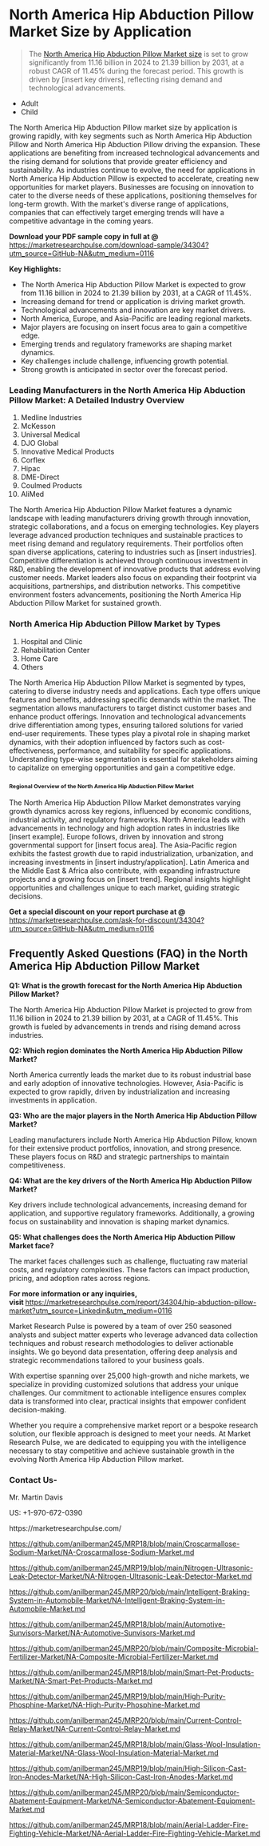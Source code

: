 <h1>North America Hip Abduction Pillow Market&nbsp;Size by Application</h1><blockquote><p>The <a href="https://marketresearchpulse.com/download-sample/34304?utm_source=GitHub-NA&amp;utm_medium=0116">North America Hip Abduction Pillow Market size</a> is set to grow significantly from 11.16 billion in 2024 to 21.39 billion by 2031, at a robust CAGR of 11.45% during the forecast period. This growth is driven by [insert key drivers], reflecting rising demand and technological advancements.</p></blockquote><ul><li>Adult<li> Child</li></ul><p>The North America Hip Abduction Pillow market size by application is growing rapidly, with key segments such as North America Hip Abduction Pillow and North America Hip Abduction Pillow driving the expansion. These applications are benefiting from increased technological advancements and the rising demand for solutions that provide greater efficiency and sustainability. As industries continue to evolve, the need for applications in North America Hip Abduction Pillow is expected to accelerate, creating new opportunities for market players. Businesses are focusing on innovation to cater to the diverse needs of these applications, positioning themselves for long-term growth. With the market's diverse range of applications, companies that can effectively target emerging trends will have a competitive advantage in the coming years.</p><p><strong>Download your PDF sample copy in full at @ </strong><a href="https://marketresearchpulse.com/download-sample/34304?utm_source=GitHub-NA&amp;utm_medium=0116">https://marketresearchpulse.com/download-sample/34304?utm_source=GitHub-NA&amp;utm_medium=0116</a></p><p><strong>Key Highlights: </strong></p><ul><li>The North America Hip Abduction Pillow Market is expected to grow from 11.16 billion in 2024 to 21.39 billion by 2031, at a CAGR of 11.45%.</li><li>Increasing demand for trend or application is driving market growth.</li><li>Technological advancements and innovation are key market drivers.</li><li>North America, Europe, and Asia-Pacific are leading regional markets.</li><li>Major players are focusing on insert focus area to gain a competitive edge.</li><li>Emerging trends and regulatory frameworks are shaping market dynamics.</li><li>Key challenges include challenge, influencing growth potential.</li><li>Strong growth is anticipated in sector over the forecast period.</li></ul><h3>Leading Manufacturers in the North America Hip Abduction Pillow Market: A Detailed Industry Overview</h3><ol><li>Medline Industries</li><li>McKesson</li><li>Universal Medical</li><li>DJO Global</li><li>Innovative Medical Products</li><li>Corflex</li><li>Hipac</li><li>DME-Direct</li><li>Coulmed Products</li><li>AliMed</li></ol><div class="flex max-w-full flex-col flex-grow"><div class="min-h-8 text-message flex w-full flex-col items-end gap-2 whitespace-normal break-words [.text-message+&amp;]:mt-5" dir="auto" data-message-author-role="assistant" data-message-id="fd8432e4-4910-450d-b182-61b7bfb0a01f" data-message-model-slug="gpt-4o"><div class="flex w-full flex-col gap-1 empty:hidden first:pt-[3px]"><div class="markdown prose w-full break-words dark:prose-invert light"><p>The North America Hip Abduction Pillow Market features a dynamic landscape with leading manufacturers driving growth through innovation, strategic collaborations, and a focus on emerging technologies. Key players leverage advanced production techniques and sustainable practices to meet rising demand and regulatory requirements. Their portfolios often span diverse applications, catering to industries such as [insert industries]. Competitive differentiation is achieved through continuous investment in R&amp;D, enabling the development of innovative products that address evolving customer needs. Market leaders also focus on expanding their footprint via acquisitions, partnerships, and distribution networks. This competitive environment fosters advancements, positioning the North America Hip Abduction Pillow Market for sustained growth.</p></div></div></div></div><h3>North America Hip Abduction Pillow Market by Types</h3><ol><li>Hospital and Clinic<li> Rehabilitation Center<li> Home Care<li> Others</li></ol><div class="flex max-w-full flex-col flex-grow"><div class="min-h-8 text-message flex w-full flex-col items-end gap-2 whitespace-normal break-words [.text-message+&amp;]:mt-5" dir="auto" data-message-author-role="assistant" data-message-id="084470be-0bb7-4664-bddf-5156b4f41249" data-message-model-slug="gpt-4o-mini"><div class="flex w-full flex-col gap-1 empty:hidden first:pt-[3px]"><div class="markdown prose w-full break-words dark:prose-invert light"><p>The North America Hip Abduction Pillow Market is segmented by types, catering to diverse industry needs and applications. Each type offers unique features and benefits, addressing specific demands within the market. The segmentation allows manufacturers to target distinct customer bases and enhance product offerings. Innovation and technological advancements drive differentiation among types, ensuring tailored solutions for varied end-user requirements. These types play a pivotal role in shaping market dynamics, with their adoption influenced by factors such as cost-effectiveness, performance, and suitability for specific applications. Understanding type-wise segmentation is essential for stakeholders aiming to capitalize on emerging opportunities and gain a competitive edge.</p></div></div></div></div><h3><span style="font-size: 11px;">Regional Overview of the North America Hip Abduction Pillow Market</span></h3><div class="flex max-w-full flex-col flex-grow"><div class="min-h-8 text-message flex w-full flex-col items-end gap-2 whitespace-normal break-words [.text-message+&amp;]:mt-5" dir="auto" data-message-author-role="assistant" data-message-id="e9038762-ce64-4e30-91c9-9bd413514231" data-message-model-slug="gpt-4o-mini"><div class="flex w-full flex-col gap-1 empty:hidden first:pt-[3px]"><div class="markdown prose w-full break-words dark:prose-invert light"><p>The North America Hip Abduction Pillow Market demonstrates varying growth dynamics across key regions, influenced by economic conditions, industrial activity, and regulatory frameworks. North America leads with advancements in technology and high adoption rates in industries like [insert example]. Europe follows, driven by innovation and strong governmental support for [insert focus area]. The Asia-Pacific region exhibits the fastest growth due to rapid industrialization, urbanization, and increasing investments in [insert industry/application]. Latin America and the Middle East &amp; Africa also contribute, with expanding infrastructure projects and a growing focus on [insert trend]. Regional insights highlight opportunities and challenges unique to each market, guiding strategic decisions.</p></div></div></div></div><p><strong>Get a special discount on your report purchase at @ </strong><a href="https://marketresearchpulse.com/ask-for-discount/34304?utm_source=GitHub-NA&amp;utm_medium=0116">https://marketresearchpulse.com/ask-for-discount/34304?utm_source=GitHub-NA&amp;utm_medium=0116</a></p><h2>Frequently Asked Questions (FAQ) in the North America Hip Abduction Pillow Market</h2><p><strong>Q1: What is the growth forecast for the North America Hip Abduction Pillow Market?</strong></p><p>The North America Hip Abduction Pillow Market is projected to grow from 11.16 billion in 2024 to 21.39 billion by 2031, at a CAGR of 11.45%. This growth is fueled by advancements in trends and rising demand across industries.</p><p><strong>Q2: Which region dominates the North America Hip Abduction Pillow Market?</strong></p><p>North America currently leads the market due to its robust industrial base and early adoption of innovative technologies. However, Asia-Pacific is expected to grow rapidly, driven by industrialization and increasing investments in application.</p><p><strong>Q3: Who are the major players in the North America Hip Abduction Pillow Market?</strong></p><p>Leading manufacturers include North America Hip Abduction Pillow, known for their extensive product portfolios, innovation, and strong presence. These players focus on R&amp;D and strategic partnerships to maintain competitiveness.</p><p><strong>Q4: What are the key drivers of the North America Hip Abduction Pillow Market?</strong></p><p>Key drivers include technological advancements, increasing demand for application, and supportive regulatory frameworks. Additionally, a growing focus on sustainability and innovation is shaping market dynamics.</p><p><strong>Q5: What challenges does the North America Hip Abduction Pillow Market face?</strong></p><p>The market faces challenges such as challenge, fluctuating raw material costs, and regulatory complexities. These factors can impact production, pricing, and adoption rates across regions.</p><p><strong>For more information or any inquiries, visit&nbsp;</strong><a href="https://marketresearchpulse.com/report/34304/hip-abduction-pillow-market?utm_source=Linkedin&utm_medium=0116">https://marketresearchpulse.com/report/34304/hip-abduction-pillow-market?utm_source=Linkedin&utm_medium=0116</a></p><p>Market Research Pulse is powered by a team of over 250 seasoned analysts and subject matter experts who leverage advanced data collection techniques and robust research methodologies to deliver actionable insights. We go beyond data presentation, offering deep analysis and strategic recommendations tailored to your business goals.</p><p>With expertise spanning over 25,000 high-growth and niche markets, we specialize in providing customized solutions that address your unique challenges. Our commitment to actionable intelligence ensures complex data is transformed into clear, practical insights that empower confident decision-making.</p><p>Whether you require a comprehensive market report or a bespoke research solution, our flexible approach is designed to meet your needs. At Market Research Pulse, we are dedicated to equipping you with the intelligence necessary to stay competitive and achieve sustainable growth in the evolving North America Hip Abduction Pillow market.</p><h3><strong>Contact Us-</strong></h3><p>Mr. Martin Davis</p><p>US: +1-970-672-0390</p><p>https://marketresearchpulse.com/</p><p><a href="https://github.com/anilberman245/MRP18/blob/main/Croscarmallose-Sodium-Market/NA-Croscarmallose-Sodium-Market.md">https://github.com/anilberman245/MRP18/blob/main/Croscarmallose-Sodium-Market/NA-Croscarmallose-Sodium-Market.md</a></p><p><a href="https://github.com/anilberman245/MRP19/blob/main/Nitrogen-Ultrasonic-Leak-Detector-Market/NA-Nitrogen-Ultrasonic-Leak-Detector-Market.md">https://github.com/anilberman245/MRP19/blob/main/Nitrogen-Ultrasonic-Leak-Detector-Market/NA-Nitrogen-Ultrasonic-Leak-Detector-Market.md</a></p><p><a href="https://github.com/anilberman245/MRP20/blob/main/Intelligent-Braking-System-in-Automobile-Market/NA-Intelligent-Braking-System-in-Automobile-Market.md">https://github.com/anilberman245/MRP20/blob/main/Intelligent-Braking-System-in-Automobile-Market/NA-Intelligent-Braking-System-in-Automobile-Market.md</a></p><p><a href="https://github.com/anilberman245/MRP18/blob/main/Automotive-Sunvisors-Market/NA-Automotive-Sunvisors-Market.md">https://github.com/anilberman245/MRP18/blob/main/Automotive-Sunvisors-Market/NA-Automotive-Sunvisors-Market.md</a></p><p><a href="https://github.com/anilberman245/MRP20/blob/main/Composite-Microbial-Fertilizer-Market/NA-Composite-Microbial-Fertilizer-Market.md">https://github.com/anilberman245/MRP20/blob/main/Composite-Microbial-Fertilizer-Market/NA-Composite-Microbial-Fertilizer-Market.md</a></p><p><a href="https://github.com/anilberman245/MRP18/blob/main/Smart-Pet-Products-Market/NA-Smart-Pet-Products-Market.md">https://github.com/anilberman245/MRP18/blob/main/Smart-Pet-Products-Market/NA-Smart-Pet-Products-Market.md</a></p><p><a href="https://github.com/anilberman245/MRP19/blob/main/High-Purity-Phosphine-Market/NA-High-Purity-Phosphine-Market.md">https://github.com/anilberman245/MRP19/blob/main/High-Purity-Phosphine-Market/NA-High-Purity-Phosphine-Market.md</a></p><p><a href="https://github.com/anilberman245/MRP20/blob/main/Current-Control-Relay-Market/NA-Current-Control-Relay-Market.md">https://github.com/anilberman245/MRP20/blob/main/Current-Control-Relay-Market/NA-Current-Control-Relay-Market.md</a></p><p><a href="https://github.com/anilberman245/MRP18/blob/main/Glass-Wool-Insulation-Material-Market/NA-Glass-Wool-Insulation-Material-Market.md">https://github.com/anilberman245/MRP18/blob/main/Glass-Wool-Insulation-Material-Market/NA-Glass-Wool-Insulation-Material-Market.md</a></p><p><a href="https://github.com/anilberman245/MRP19/blob/main/High-Silicon-Cast-Iron-Anodes-Market/NA-High-Silicon-Cast-Iron-Anodes-Market.md">https://github.com/anilberman245/MRP19/blob/main/High-Silicon-Cast-Iron-Anodes-Market/NA-High-Silicon-Cast-Iron-Anodes-Market.md</a></p><p><a href="https://github.com/anilberman245/MRP20/blob/main/Semiconductor-Abatement-Equipment-Market/NA-Semiconductor-Abatement-Equipment-Market.md">https://github.com/anilberman245/MRP20/blob/main/Semiconductor-Abatement-Equipment-Market/NA-Semiconductor-Abatement-Equipment-Market.md</a></p><p><a href="https://github.com/anilberman245/MRP18/blob/main/Aerial-Ladder-Fire-Fighting-Vehicle-Market/NA-Aerial-Ladder-Fire-Fighting-Vehicle-Market.md">https://github.com/anilberman245/MRP18/blob/main/Aerial-Ladder-Fire-Fighting-Vehicle-Market/NA-Aerial-Ladder-Fire-Fighting-Vehicle-Market.md</a></p>
